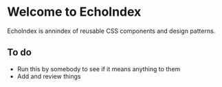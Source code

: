 # Welcome to EchoIndex

EchoIndex is annindex of reusable CSS components and design patterns.


## To do

* Run this by somebody to see if it means anything to them
* Add and review things


